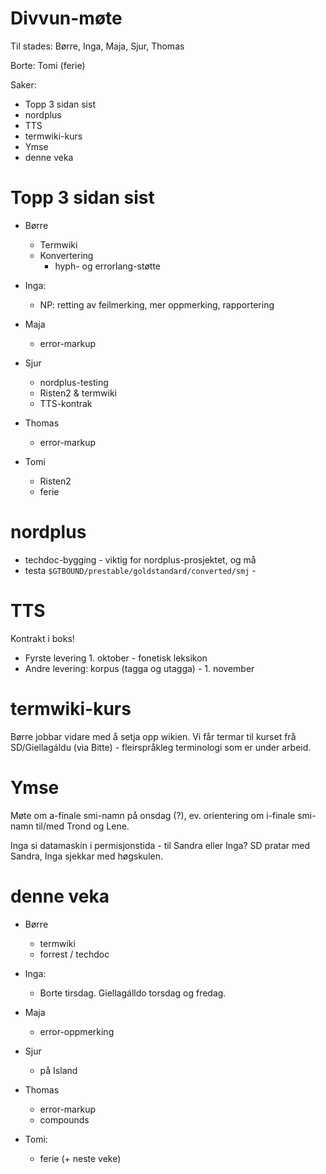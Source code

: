 # Divvun-møte

Til stades: Børre, Inga, Maja, Sjur, Thomas

Borte: Tomi (ferie)

Saker:
* Topp 3 sidan sist
* nordplus
* TTS
* termwiki-kurs
* Ymse
* denne veka

# Topp 3 sidan sist

* Børre
    - Termwiki
    - Konvertering
        - hyph- og errorlang-støtte

* Inga:
    - NP: retting av feilmerking, mer oppmerking, rapportering

* Maja
    - error-markup

* Sjur
    - nordplus-testing
    - Risten2 & termwiki
    - TTS-kontrak

* Thomas
    - error-markup

* Tomi
    - Risten2
    - ferie

# nordplus

* techdoc-bygging - viktig for nordplus-prosjektet, og må
* testa `$GTBOUND/prestable/goldstandard/converted/smj` -

# TTS

Kontrakt i boks!
* Fyrste levering 1. oktober - fonetisk leksikon
* Andre levering: korpus (tagga og utagga) - 1. november

# termwiki-kurs

Børre jobbar vidare med å setja opp wikien. Vi får termar til kurset frå SD/Giellagáldu (via Bitte) - fleirspråkleg terminologi som er under arbeid.

# Ymse

Møte om a-finale smi-namn på onsdag (?), ev. orientering om i-finale smi-namn til/med Trond og Lene.

Inga si datamaskin i permisjonstida - til Sandra eller Inga? SD pratar med Sandra, Inga sjekkar med høgskulen.

# denne veka

* Børre
    - termwiki
    - forrest / techdoc

* Inga:
    - Borte tirsdag. Giellagálldo torsdag og fredag.

* Maja
    - error-oppmerking

* Sjur
    - på Island

* Thomas
    - error-markup
    - compounds

* Tomi:
    - ferie (+ neste veke)
